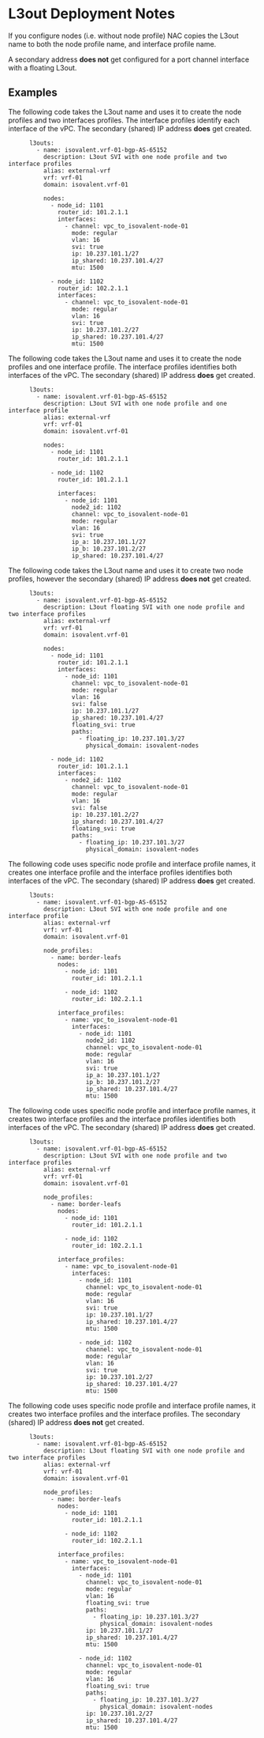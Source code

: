 # L3out Deployment Notes

If you configure nodes (i.e. without node profile) NAC copies the L3out name to both the node profile name, and interface profile name. 

A secondary address **does not** get configured for a port channel interface with a floating L3out.

## Examples

The following code takes the L3out name and uses it to create the node profiles and two interfaces profiles. The interface profiles identify each interface of the vPC. The secondary (shared) IP address **does** get created.

```
      l3outs:
        - name: isovalent.vrf-01-bgp-AS-65152
          description: L3out SVI with one node profile and two interface profiles
          alias: external-vrf
          vrf: vrf-01
          domain: isovalent.vrf-01

          nodes:
            - node_id: 1101
              router_id: 101.2.1.1
              interfaces:
                - channel: vpc_to_isovalent-node-01
                  mode: regular
                  vlan: 16
                  svi: true
                  ip: 10.237.101.1/27
                  ip_shared: 10.237.101.4/27
                  mtu: 1500

            - node_id: 1102
              router_id: 102.2.1.1
              interfaces:
                - channel: vpc_to_isovalent-node-01
                  mode: regular
                  vlan: 16
                  svi: true
                  ip: 10.237.101.2/27
                  ip_shared: 10.237.101.4/27
                  mtu: 1500
```

The following code takes the L3out name and uses it to create the node profiles and one interface profile. The interface profiles identifies both interfaces of the vPC. The secondary (shared) IP address **does** get created.

```
      l3outs:
        - name: isovalent.vrf-01-bgp-AS-65152
          description: L3out SVI with one node profile and one interface profile
          alias: external-vrf
          vrf: vrf-01
          domain: isovalent.vrf-01

          nodes:
            - node_id: 1101
              router_id: 101.2.1.1

            - node_id: 1102
              router_id: 101.2.1.1

              interfaces:
                - node_id: 1101
                  node2_id: 1102
                  channel: vpc_to_isovalent-node-01
                  mode: regular
                  vlan: 16
                  svi: true
                  ip_a: 10.237.101.1/27
                  ip_b: 10.237.101.2/27
                  ip_shared: 10.237.101.4/27
```

The following code takes the L3out name and uses it to create two node profiles, however the secondary (shared) IP address **does not** get created.

```
      l3outs:
        - name: isovalent.vrf-01-bgp-AS-65152
          description: L3out floating SVI with one node profile and two interface profiles
          alias: external-vrf
          vrf: vrf-01
          domain: isovalent.vrf-01

          nodes:
            - node_id: 1101
              router_id: 101.2.1.1
              interfaces:
                - node_id: 1101
                  channel: vpc_to_isovalent-node-01
                  mode: regular
                  vlan: 16
                  svi: false
                  ip: 10.237.101.1/27
                  ip_shared: 10.237.101.4/27
                  floating_svi: true
                  paths:
                    - floating_ip: 10.237.101.3/27
                      physical_domain: isovalent-nodes

            - node_id: 1102
              router_id: 101.2.1.1
              interfaces:
                - node2_id: 1102
                  channel: vpc_to_isovalent-node-01
                  mode: regular
                  vlan: 16
                  svi: false
                  ip: 10.237.101.2/27
                  ip_shared: 10.237.101.4/27
                  floating_svi: true
                  paths:
                    - floating_ip: 10.237.101.3/27
                      physical_domain: isovalent-nodes
```


The following code uses specific node profile and interface profile names, it creates one interface profile and the interface profiles identifies both interfaces of the vPC. The secondary (shared) IP address **does** get created.

```
      l3outs:
        - name: isovalent.vrf-01-bgp-AS-65152
          description: L3out SVI with one node profile and one interface profile
          alias: external-vrf
          vrf: vrf-01
          domain: isovalent.vrf-01

          node_profiles:
            - name: border-leafs
              nodes:
                - node_id: 1101
                  router_id: 101.2.1.1
                  
                - node_id: 1102
                  router_id: 102.2.1.1

              interface_profiles:
                - name: vpc_to_isovalent-node-01
                  interfaces:
                    - node_id: 1101
                      node2_id: 1102
                      channel: vpc_to_isovalent-node-01
                      mode: regular
                      vlan: 16
                      svi: true
                      ip_a: 10.237.101.1/27
                      ip_b: 10.237.101.2/27
                      ip_shared: 10.237.101.4/27
                      mtu: 1500
```

The following code uses specific node profile and interface profile names, it creates two interface profiles and the interface profiles identifies both interfaces of the vPC. The secondary (shared) IP address **does** get created.

```
      l3outs:
        - name: isovalent.vrf-01-bgp-AS-65152
          description: L3out SVI with one node profile and two interface profiles
          alias: external-vrf
          vrf: vrf-01
          domain: isovalent.vrf-01

          node_profiles:
            - name: border-leafs
              nodes:
                - node_id: 1101
                  router_id: 101.2.1.1
                  
                - node_id: 1102
                  router_id: 102.2.1.1

              interface_profiles:
                - name: vpc_to_isovalent-node-01
                  interfaces:
                    - node_id: 1101
                      channel: vpc_to_isovalent-node-01
                      mode: regular
                      vlan: 16
                      svi: true
                      ip: 10.237.101.1/27
                      ip_shared: 10.237.101.4/27
                      mtu: 1500

                    - node_id: 1102
                      channel: vpc_to_isovalent-node-01
                      mode: regular
                      vlan: 16
                      svi: true
                      ip: 10.237.101.2/27
                      ip_shared: 10.237.101.4/27
                      mtu: 1500
```

The following code uses specific node profile and interface profile names, it creates two interface profiles and the interface profiles. The secondary (shared) IP address **does not** get created.

```
      l3outs:
        - name: isovalent.vrf-01-bgp-AS-65152
          description: L3out floating SVI with one node profile and two interface profiles
          alias: external-vrf
          vrf: vrf-01
          domain: isovalent.vrf-01

          node_profiles:
            - name: border-leafs
              nodes:
                - node_id: 1101
                  router_id: 101.2.1.1
                  
                - node_id: 1102
                  router_id: 102.2.1.1

              interface_profiles:
                - name: vpc_to_isovalent-node-01
                  interfaces:
                    - node_id: 1101
                      channel: vpc_to_isovalent-node-01
                      mode: regular
                      vlan: 16
                      floating_svi: true
                      paths:
                        - floating_ip: 10.237.101.3/27
                          physical_domain: isovalent-nodes
                      ip: 10.237.101.1/27
                      ip_shared: 10.237.101.4/27
                      mtu: 1500

                    - node_id: 1102
                      channel: vpc_to_isovalent-node-01
                      mode: regular
                      vlan: 16
                      floating_svi: true
                      paths:
                        - floating_ip: 10.237.101.3/27
                          physical_domain: isovalent-nodes
                      ip: 10.237.101.2/27
                      ip_shared: 10.237.101.4/27
                      mtu: 1500
```